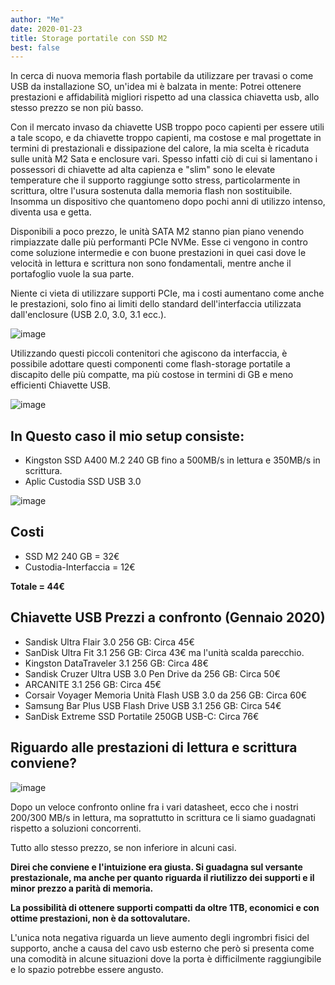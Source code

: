 ```yaml
---
author: "Me"
date: 2020-01-23
title: Storage portatile con SSD M2
best: false
---
```


In cerca di nuova memoria flash portabile da utilizzare per travasi o come USB da installazione SO, un'idea mi è balzata in mente: Potrei ottenere prestazioni e affidabilità migliori rispetto ad una classica chiavetta usb, allo stesso prezzo se non più basso.

Con il mercato invaso da chiavette USB troppo poco capienti per essere utili a tale scopo, e da chiavette troppo capienti, ma costose e mal progettate in termini di prestazionali e dissipazione del calore, la mia scelta è ricaduta sulle unità M2 Sata e enclosure vari.
Spesso infatti ciò di cui si lamentano i possessori di chiavette ad alta capienza e "slim" sono le elevate temperature che il supporto raggiunge sotto stress, particolarmente in scrittura, oltre l'usura sostenuta dalla memoria flash non sostituibile. Insomma un dispositivo che quantomeno dopo pochi anni di utilizzo intenso, diventa usa e getta.

Disponibili a poco prezzo, le unità SATA M2 stanno pian piano venendo rimpiazzate dalle più performanti PCIe NVMe. Esse ci vengono in contro come soluzione intermedie e con buone prestazioni in quei casi dove le velocità in lettura e scrittura non sono fondamentali, mentre anche il portafoglio vuole la sua parte.

Niente ci vieta di utilizzare supporti PCIe, ma i costi aumentano come anche le prestazioni, solo fino ai limiti dello standard dell'interfaccia utilizzata dall'enclosure (USB 2.0, 3.0, 3.1 ecc.).

![image](/img/ssd1.jpg)

Utilizzando questi piccoli contenitori che agiscono da interfaccia, è possibile adottare questi componenti come flash-storage portatile a discapito delle più compatte, ma più costose in termini di GB e meno efficienti Chiavette USB.
 
![image](/img/ssd2.jpg)

## In Questo caso il mio setup consiste: 

- Kingston SSD A400 M.2 240 GB fino a 500MB/s in lettura e 350MB/s in scrittura.
- Aplic Custodia SSD USB 3.0

![image](/img/ssd3.jpg)

## Costi

- SSD M2 240 GB = 32€
- Custodia-Interfaccia = 12€

**Totale = 44€**

## Chiavette USB Prezzi a confronto (Gennaio 2020)

- Sandisk Ultra Flair 3.0 256 GB: Circa 45€
- SanDisk Ultra Fit 3.1 256 GB: Circa 43€ ma l'unità scalda parecchio.
- Kingston DataTraveler 3.1 256 GB: Circa 48€
- Sandisk Cruzer Ultra USB 3.0 Pen Drive da 256 GB: Circa 50€
- ARCANITE 3.1 256 GB: Circa 45€
- Corsair Voyager Memoria Unità Flash USB 3.0 da 256 GB: Circa 60€
- Samsung Bar Plus USB Flash Drive USB 3.1 256 GB: Circa 54€
- SanDisk Extreme SSD Portatile 250GB USB-C: Circa 76€

## Riguardo alle prestazioni di lettura e scrittura conviene?

![image](/img/ssd4.jpg)

Dopo un veloce confronto online fra i vari datasheet, ecco che i nostri 200/300 MB/s in lettura, ma soprattutto in scrittura ce li siamo guadagnati rispetto a soluzioni concorrenti. 

Tutto allo stesso prezzo, se non inferiore in alcuni casi. 

**Direi che conviene e l'intuizione era giusta. Si guadagna sul versante prestazionale, ma anche per quanto riguarda il riutilizzo dei supporti e il minor prezzo a parità di memoria.**

**La possibilità di ottenere supporti compatti da oltre 1TB, economici e con ottime prestazioni, non è da sottovalutare.**

L'unica nota negativa riguarda un lieve aumento degli ingrombri fisici del supporto, anche a causa del cavo usb esterno che però si presenta come una comodità in alcune situazioni dove la porta è difficilmente raggiungibile e lo spazio potrebbe essere angusto.



